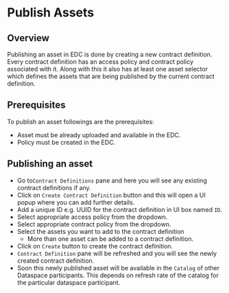 # Publish Assets

## Overview

Publishing an asset in EDC is done by creating a new contract definition. Every contract definition has an access policy and contract policy associated with it. Along with this it also has at least one asset selector which defines the assets that are being published by the current contract definition.

## Prerequisites

To publish an asset followings are the prerequisites:

* Asset must be already uploaded and available in the EDC.
* Policy must be created in the EDC.

## Publishing an asset

* Go to`Contract Definitions` pane and here you will see any existing contract definitions if any.
* Click on `Create Contract Definition` button and this will open a UI popup where you can add further details.
* Add a unique ID e.g. UUID for the contract definition in UI box named `ID`.
* Select appropriate access policy from the dropdown.
* Select appropriate contract policy from the dropdown.
* Select the assets you want to add to the contract definition
  * More than one asset can be added to a contract definition.
* Click on `Create` button to create the contract definition.
* `Contract Definition` pane will be refreshed and you will see the newly created contract definition.
* Soon this newly published asset will be available in the `Catalog` of other Dataspace participants. This depends on refresh rate of the catalog for the particular dataspace participant.
